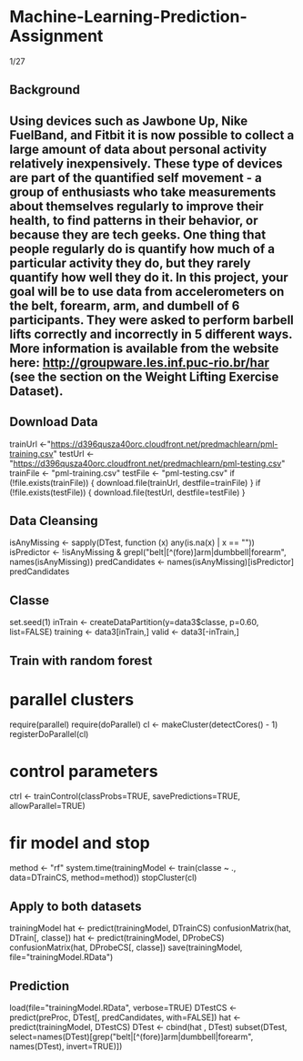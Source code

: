 # Machine-Learning-Prediction-Assignment
1/27

## Background
## Using devices such as Jawbone Up, Nike FuelBand, and Fitbit it is now possible to collect a large amount of data about personal activity relatively inexpensively. These type of devices are part of the quantified self movement - a group of enthusiasts who take measurements about themselves regularly to improve their health, to find patterns in their behavior, or because they are tech geeks. One thing that people regularly do is quantify how much of a particular activity they do, but they rarely quantify how well they do it. In this project, your goal will be to use data from accelerometers on the belt, forearm, arm, and dumbell of 6 participants. They were asked to perform barbell lifts correctly and incorrectly in 5 different ways. More information is available from the website here: http://groupware.les.inf.puc-rio.br/har (see the section on the Weight Lifting Exercise Dataset).

## Download Data
trainUrl <-"https://d396qusza40orc.cloudfront.net/predmachlearn/pml-training.csv"
testUrl <- "https://d396qusza40orc.cloudfront.net/predmachlearn/pml-testing.csv"
trainFile <- "pml-training.csv"
testFile  <- "pml-testing.csv"
if (!file.exists(trainFile)) {
  download.file(trainUrl, destfile=trainFile)
}
if (!file.exists(testFile)) {
  download.file(testUrl, destfile=testFile)
}

## Data Cleansing
isAnyMissing <- sapply(DTest, function (x) any(is.na(x) | x == ""))
isPredictor <- !isAnyMissing & grepl("belt|[^(fore)]arm|dumbbell|forearm", names(isAnyMissing))
predCandidates <- names(isAnyMissing)[isPredictor]
predCandidates

## Classe
set.seed(1)
inTrain <- createDataPartition(y=data3$classe, p=0.60, list=FALSE)
training <- data3[inTrain,]
valid <- data3[-inTrain,]

## Train with random forest

# parallel clusters
require(parallel)
require(doParallel)
cl <- makeCluster(detectCores() - 1)
registerDoParallel(cl)

# control parameters
ctrl <- trainControl(classProbs=TRUE,
                     savePredictions=TRUE,
                     allowParallel=TRUE)

# fir model and stop
method <- "rf"
system.time(trainingModel <- train(classe ~ ., data=DTrainCS, method=method))
stopCluster(cl)

## Apply to both datasets
trainingModel
hat <- predict(trainingModel, DTrainCS)
confusionMatrix(hat, DTrain[, classe])
hat <- predict(trainingModel, DProbeCS)
confusionMatrix(hat, DProbeCS[, classe])
save(trainingModel, file="trainingModel.RData")

## Prediction
load(file="trainingModel.RData", verbose=TRUE)
DTestCS <- predict(preProc, DTest[, predCandidates, with=FALSE])
hat <- predict(trainingModel, DTestCS)
DTest <- cbind(hat , DTest)
subset(DTest, select=names(DTest)[grep("belt|[^(fore)]arm|dumbbell|forearm", names(DTest), invert=TRUE)])
